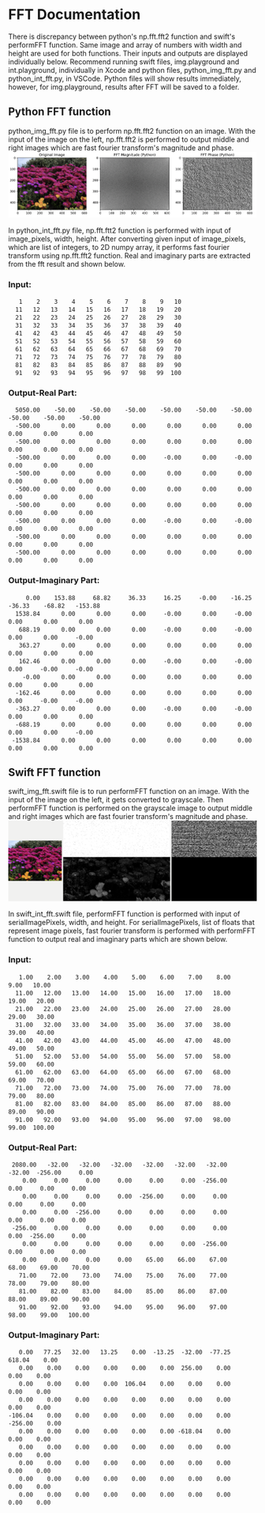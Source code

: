 # FFT Documentation
There is discrepancy between python's np.fft.fft2 function and swift's performFFT function. Same image and array of numbers with width and height are used for both functions. Their inputs and outputs are displayed individually below. Recommend running swift files, img.playground and int.playground, individually in Xcode and python files, python_img_fft.py and python_int_fft.py, in VSCode. Python files will show results immediately, however, for img.playground, results after FFT will be saved to a folder. 

## Python FFT function
python_img_fft.py file is to perform np.fft.fft2 function on an image. With the input of the image on the left, np.fft.fft2 is performed to output middle and right images which are fast fourier transform's magnitude and phase.
![Python output](outputs/python_output.png)

In python_int_fft.py file, np.fft.ftt2 function is performed with input of image_pixels, width, height. After converting given input of image_pixels, which are list of integers, to 2D numpy array, it performs fast fourier transform using np.fft.fft2 function. Real and imaginary parts are extracted from the fft result and shown below. 
### Input:
```
   1    2    3    4    5    6    7    8    9   10
  11   12   13   14   15   16   17   18   19   20
  21   22   23   24   25   26   27   28   29   30
  31   32   33   34   35   36   37   38   39   40
  41   42   43   44   45   46   47   48   49   50
  51   52   53   54   55   56   57   58   59   60
  61   62   63   64   65   66   67   68   69   70
  71   72   73   74   75   76   77   78   79   80
  81   82   83   84   85   86   87   88   89   90
  91   92   93   94   95   96   97   98   99  100
```

### Output-Real Part:
```
  5050.00    -50.00    -50.00    -50.00    -50.00    -50.00    -50.00    -50.00    -50.00    -50.00
  -500.00      0.00      0.00      0.00      0.00      0.00      0.00      0.00      0.00      0.00
  -500.00      0.00      0.00      0.00      0.00      0.00      0.00      0.00      0.00      0.00
  -500.00      0.00      0.00      0.00     -0.00      0.00     -0.00      0.00      0.00      0.00
  -500.00      0.00      0.00      0.00      0.00      0.00      0.00      0.00      0.00      0.00
  -500.00      0.00      0.00      0.00      0.00      0.00      0.00      0.00      0.00      0.00
  -500.00      0.00      0.00      0.00      0.00      0.00      0.00      0.00      0.00      0.00
  -500.00      0.00      0.00      0.00     -0.00      0.00     -0.00      0.00      0.00      0.00
  -500.00      0.00      0.00      0.00      0.00      0.00      0.00      0.00      0.00      0.00
  -500.00      0.00      0.00      0.00      0.00      0.00      0.00      0.00      0.00      0.00
```

### Output-Imaginary Part:
```
     0.00    153.88     68.82     36.33     16.25     -0.00    -16.25    -36.33    -68.82   -153.88
  1538.84      0.00      0.00      0.00     -0.00      0.00     -0.00      0.00      0.00      0.00
   688.19      0.00      0.00      0.00     -0.00      0.00     -0.00      0.00      0.00     -0.00
   363.27      0.00      0.00      0.00      0.00      0.00      0.00      0.00      0.00      0.00
   162.46      0.00      0.00      0.00     -0.00      0.00     -0.00      0.00     -0.00     -0.00
    -0.00      0.00      0.00      0.00      0.00      0.00      0.00      0.00      0.00      0.00
  -162.46      0.00      0.00      0.00      0.00      0.00      0.00      0.00     -0.00     -0.00
  -363.27      0.00      0.00      0.00     -0.00      0.00     -0.00      0.00      0.00      0.00
  -688.19      0.00      0.00      0.00      0.00      0.00      0.00      0.00      0.00     -0.00
 -1538.84      0.00      0.00      0.00      0.00      0.00      0.00      0.00      0.00      0.00
```

## Swift FFT function
swift_img_fft.swift file is to run performFFT function on an image. With the input of the image on the left, it gets converted to grayscale. Then performFFT function is performed on the grayscale image to output middle and right images which are fast fourier transform's magnitude and phase.
![Swift output](outputs/swift_output.png)

In swift_int_fft.swift file, performFFT function is performed with input of serialImagePixels, width, and height. For serialImagePixels, list of floats that represent image pixels, fast fourier transform is performed with performFFT function 
to output real and imaginary parts which are shown below.
### Input:
```
   1.00    2.00    3.00    4.00    5.00    6.00    7.00    8.00    9.00   10.00
  11.00   12.00   13.00   14.00   15.00   16.00   17.00   18.00   19.00   20.00
  21.00   22.00   23.00   24.00   25.00   26.00   27.00   28.00   29.00   30.00
  31.00   32.00   33.00   34.00   35.00   36.00   37.00   38.00   39.00   40.00
  41.00   42.00   43.00   44.00   45.00   46.00   47.00   48.00   49.00   50.00
  51.00   52.00   53.00   54.00   55.00   56.00   57.00   58.00   59.00   60.00
  61.00   62.00   63.00   64.00   65.00   66.00   67.00   68.00   69.00   70.00
  71.00   72.00   73.00   74.00   75.00   76.00   77.00   78.00   79.00   80.00
  81.00   82.00   83.00   84.00   85.00   86.00   87.00   88.00   89.00   90.00
  91.00   92.00   93.00   94.00   95.00   96.00   97.00   98.00   99.00  100.00
```

### Output-Real Part:
```
 2080.00   -32.00   -32.00   -32.00   -32.00   -32.00   -32.00   -32.00  -256.00     0.00
    0.00     0.00     0.00     0.00     0.00     0.00  -256.00     0.00     0.00     0.00
    0.00     0.00     0.00     0.00  -256.00     0.00     0.00     0.00     0.00     0.00
    0.00     0.00  -256.00     0.00     0.00     0.00     0.00     0.00     0.00     0.00
 -256.00     0.00     0.00     0.00     0.00     0.00     0.00     0.00  -256.00     0.00
    0.00     0.00     0.00     0.00     0.00     0.00  -256.00     0.00     0.00     0.00
    0.00     0.00     0.00     0.00    65.00    66.00    67.00    68.00    69.00    70.00
   71.00    72.00    73.00    74.00    75.00    76.00    77.00    78.00    79.00    80.00
   81.00    82.00    83.00    84.00    85.00    86.00    87.00    88.00    89.00    90.00
   91.00    92.00    93.00    94.00    95.00    96.00    97.00    98.00    99.00   100.00
```

### Output-Imaginary Part:
```
   0.00   77.25   32.00   13.25    0.00  -13.25  -32.00  -77.25  618.04    0.00
   0.00    0.00    0.00    0.00    0.00    0.00  256.00    0.00    0.00    0.00
   0.00    0.00    0.00    0.00  106.04    0.00    0.00    0.00    0.00    0.00
   0.00    0.00    0.00    0.00    0.00    0.00    0.00    0.00    0.00    0.00
-106.04    0.00    0.00    0.00    0.00    0.00    0.00    0.00 -256.00    0.00
   0.00    0.00    0.00    0.00    0.00    0.00 -618.04    0.00    0.00    0.00
   0.00    0.00    0.00    0.00    0.00    0.00    0.00    0.00    0.00    0.00
   0.00    0.00    0.00    0.00    0.00    0.00    0.00    0.00    0.00    0.00
   0.00    0.00    0.00    0.00    0.00    0.00    0.00    0.00    0.00    0.00
   0.00    0.00    0.00    0.00    0.00    0.00    0.00    0.00    0.00    0.00
```




